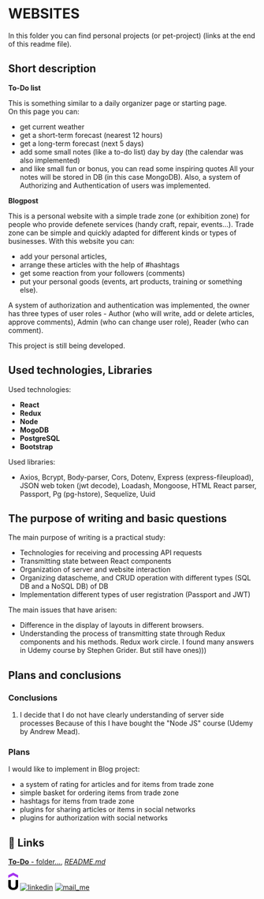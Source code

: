 # WEBSITES

In this folder you can find personal projects (or pet-project) (links at the end of this readme file).

## Short description ##
**To-Do list** 

This is something similar to a daily organizer page or starting page.   
On this page you can:
- get current weather 
- get a short-term forecast (nearest 12 hours)
- get a long-term forecast (next 5 days)
- add some small notes (like a to-do list) day by day (the calendar was also implemented)
- and like small fun or bonus, you can read some inspiring quotes
All your notes will be stored in DB (in this case MongoDB). Also, a system of Authorizing and Authentication of users was implemented.

**Blogpost** 

This is a personal website with a simple trade zone (or exhibition zone) for people who provide defenete services (handy craft, repair, events...). Trade zone can be simple and quickly adapted for different kinds or types of businesses.
With this website you can:
- add your personal articles,
- arrange these articles with the help of #hashtags
- get some reaction from your followers (comments)
- put your personal goods (events, art products, training or something else).

A system of authorization and authentication was implemented, the owner has three types of user roles - Author (who will write, add or delete articles, approve comments), Admin (who can change user role), Reader (who can comment).

This project is still being developed. 

## Used technologies, Libraries ##
Used technologies:
- **React**
- **Redux**
- **Node**
- **MogoDB**
- **PostgreSQL**
- **Bootstrap**

Used libraries:
- Axios, Bcrypt, Body-parser, Cors, Dotenv, Express (express-fileupload), JSON web token (jwt decode), Loadash, Mongoose, HTML React parser, Passport, Pg (pg-hstore), Sequelize, Uuid


## The purpose of writing and basic questions ##
The main purpose of writing is a practical study:
- Technologies for receiving and processing API requests
- Transmitting state between React components
- Organization of server and website interaction
- Organizing  datascheme, and CRUD operation with different types (SQL DB and a NoSQL DB) of DB
- Implementation different types of user registration (Passport and JWT)

The main issues that have arisen:
- Difference in the display of layouts in different browsers.
- Understanding the process of transmitting state through Redux components and his methods. Redux work circle. I found many answers in  Udemy course by Stephen Grider. But still have ones)))

## Plans and conclusions ##

### Conclusions ###
1. I decide that I do not have clearly understanding of server side processes
Because of this I have bought the "Node JS" course (Udemy by Andrew Mead).

### Plans
I would like to implement in Blog project:
- a system of rating for articles and for items from trade zone
- simple basket for ordering items from trade zone
- hashtags for items from trade zone
- plugins for sharing articles or items in social networks
- plugins for authorization with social networks

## 🔗 Links

<a href="https://github.com/MekhAnd/Practice/tree/main/Websites/ToDo/back" >**To-Do** - folder...</a>, 
_[README.md](ToDo/back/README.md)_



<!-- <a href="https://github.com/MekhAnd/Practice/tree/main/React%20components/stopwatch" ><img src="../Stuff/img/Stopwatch.png" width="450" height="300" /></a>

<a href="https://github.com/MekhAnd/Practice/tree/main/React%20components/stopwatch" >**Stopwatch** - folder</a> -->

<!-- [**README.md** - file](stopwatch/README.md) -->

<!-- <a href="https://github.com/MekhAnd/Practice/tree/main/React%20components/timer" ><img src="../Stuff/img/Timer.png" width="350" height="350" /></a>

<a href="https://github.com/MekhAnd/Practice/tree/main/React%20components/timer" >**Timer** - folder</a> -->

<!-- [**README.md** - file](timer/README.md) -->


<a href="https://github.com/MekhAnd/Practice/tree/main/React%20components/clock-with-weather" ><img src="../Stuff/img/pngwing.com(3).png" width="20" height="35" /></a>
[![linkedin](https://cdn-icons-png.flaticon.com/32/665/665212.png)](https://www.linkedin.com/in/andrey-mekhanich/)
[![mail_me](https://cdn-icons-png.flaticon.com/32/665/665210.png)](mailto:andrii.mekhanich@gmail.com?subject=[GitHub]%20Importantly)